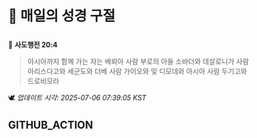 # 🙏 매일의 성경 구절
##
<!-- START_BIBLE_VERSE -->
📖 **사도행전 20:4**
> 아시아까지 함께 가는 자는 베뢰아 사람 부로의 아들 소바더와 데살로니가 사람 아리스다고와 세군도와 더베 사람 가이오와 및 디모데와 아시아 사람 두기고와 드로비모라

🕊️ _업데이트 시각: 2025-07-06 07:39:05 KST_
  <!-- END_BIBLE_VERSE -->
## GITHUB_ACTION
